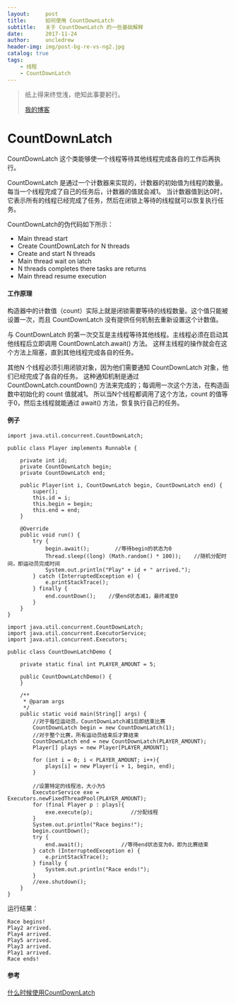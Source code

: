 ```yaml
---
layout:     post
title:      如何使用 CountDownLatch
subtitle:   关于 CountDownLatch 的一些基础解释 
date:       2017-11-24
author:     uncledrew
header-img: img/post-bg-re-vs-ng2.jpg
catalog: true
tags:
    - 线程
    - CountDownLatch
---
```


> 纸上得来终觉浅，绝知此事要躬行。
>
> [我的博客](http://uncledrew.405go.cn/)


# CountDownLatch
CountDownLatch 这个类能够使一个线程等待其他线程完成各自的工作后再执行。

CountDownLatch 是通过一个计数器来实现的，计数器的初始值为线程的数量。每当一个线程完成了自己的任务后，计数器的值就会减1。
当计数器值到达0时，它表示所有的线程已经完成了任务，然后在闭锁上等待的线程就可以恢复执行任务。

CountDownLatch的伪代码如下所示：
- Main thread start
- Create CountDownLatch for N threads
- Create and start N threads
- Main thread wait on latch
- N threads completes there tasks are returns
- Main thread resume execution

#### 工作原理
构造器中的计数值（count）实际上就是闭锁需要等待的线程数量。这个值只能被设置一次，而且 CountDownLatch 没有提供任何机制去重新设置这个计数值。

与 CountDownLatch 的第一次交互是主线程等待其他线程。主线程必须在启动其他线程后立即调用 CountDownLatch.await() 方法。
这样主线程的操作就会在这个方法上阻塞，直到其他线程完成各自的任务。

其他N 个线程必须引用闭锁对象，因为他们需要通知 CountDownLatch 对象，他们已经完成了各自的任务。
这种通知机制是通过 CountDownLatch.countDown() 方法来完成的；每调用一次这个方法，在构造函数中初始化的 count 值就减1。
所以当N个线程都调用了这个方法，count 的值等于0，然后主线程就能通过 await() 方法，恢复执行自己的任务。

#### 例子
```
import java.util.concurrent.CountDownLatch;

public class Player implements Runnable {

    private int id;
    private CountDownLatch begin;
    private CountDownLatch end;

    public Player(int i, CountDownLatch begin, CountDownLatch end) {
        super();
        this.id = i;
        this.begin = begin;
        this.end = end;
    }

    @Override
    public void run() {
        try {
            begin.await();        //等待begin的状态为0
            Thread.sleep((long) (Math.random() * 100));    //随机分配时间，即运动员完成时间
            System.out.println("Play" + id + " arrived.");
        } catch (InterruptedException e) {
            e.printStackTrace();
        } finally {
            end.countDown();    //使end状态减1，最终减至0
        }
    }
}
```

```
import java.util.concurrent.CountDownLatch;
import java.util.concurrent.ExecutorService;
import java.util.concurrent.Executors;

public class CountDownLatchDemo {

    private static final int PLAYER_AMOUNT = 5;

    public CountDownLatchDemo() {
    }

    /**
     * @param args
     */
    public static void main(String[] args) {
        //对于每位运动员，CountDownLatch减1后即结束比赛
        CountDownLatch begin = new CountDownLatch(1);
        //对于整个比赛，所有运动员结束后才算结束
        CountDownLatch end = new CountDownLatch(PLAYER_AMOUNT);
        Player[] plays = new Player[PLAYER_AMOUNT];

        for (int i = 0; i < PLAYER_AMOUNT; i++){
            plays[i] = new Player(i + 1, begin, end);
        }

        //设置特定的线程池，大小为5
        ExecutorService exe = Executors.newFixedThreadPool(PLAYER_AMOUNT);
        for (final Player p : plays){
            exe.execute(p);            //分配线程
        }
        System.out.println("Race begins!");
        begin.countDown();
        try {
            end.await();            //等待end状态变为0，即为比赛结束
        } catch (InterruptedException e) {
            e.printStackTrace();
        } finally {
            System.out.println("Race ends!");
        }
        //exe.shutdown();
    }
}
```

运行结果：
```
Race begins!
Play2 arrived.
Play4 arrived.
Play5 arrived.
Play3 arrived.
Play1 arrived.
Race ends!
```

#### 参考
[什么时候使用CountDownLatch](http://www.importnew.com/15731.html)
